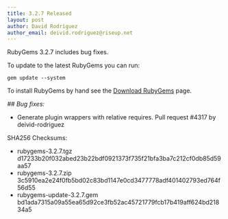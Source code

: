 ```yaml
---
title: 3.2.7 Released
layout: post
author: David Rodríguez
author_email: deivid.rodriguez@riseup.net
---
```


RubyGems 3.2.7 includes bug fixes.

To update to the latest RubyGems you can run:

    gem update --system

To install RubyGems by hand see the [Download RubyGems][download] page.


_## Bug fixes:_

* Generate plugin wrappers with relative requires. Pull request #4317 by
  deivid-rodriguez


SHA256 Checksums:

* rubygems-3.2.7.tgz  
  d17233b20f032abed23b22bdf0921373f735f21bfa3ba7c212cf0db85d59aa57
* rubygems-3.2.7.zip  
  3c5910ea2e24f0fb5bd02c83bd1147e0cd3477778adf401402793ed764f56d55
* rubygems-update-3.2.7.gem  
  bd1ada7315a09a55ea65d92ce3fb52ac45721779fcb17b419aff624bd21834a5


[download]: https://rubygems.org/pages/download

